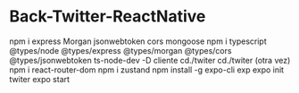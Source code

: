 # Back-Twitter-ReactNative
npm i express Morgan jsonwebtoken cors mongoose 
npm i typescript @types/node @types/express @types/morgan @types/cors @types/jsonwebtoken ts-node-dev -D
cliente
cd./twiter
cd./twiter (otra vez)
npm i react-router-dom
npm i zustand
npm install -g expo-cli exp
expo init twiter
expo start
